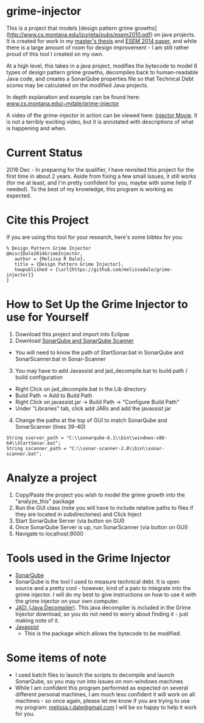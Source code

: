 # grime-injector
This is a project that models [design pattern grime growths] (http://www.cs.montana.edu/izurieta/pubs/esem2010.pdf) on java projects. It is created for work in my [master's thesis](https://www.cs.montana.edu/techreports/1314/Dale.pdf) and [ESEM 2014 paper](http://dl.acm.org/citation.cfm?id=2652560), and while there is a large amount of room for design improvement - I am still rather proud of this tool I created on my own.

At a high level, this takes in a java project, modifies the bytecode to model 6 types of design pattern grime growths, 
decompiles back to human-readable Java code, and creates a SonarQube properties file so that Technical Debt scores may be calculated 
on the modified Java projects.

In depth explanation and example can be found here: www.cs.montana.edu/~mdale/grime-injector

A video of the grime-injector in action can be viewed here: [Injector Movie](https://www.youtube.com/watch?v=wIiU2TJmVKs).
It is not a terribly exciting video, but it is annotated with descriptions of what is happening and when. 

# Current Status
2016 Dec - In preparing for the qualifier, I have revisited this project for the first time in about 2 years. Aside from fixing a few small issues, it still works (for me at least, and I'm pretty confident for you, maybe with some help if needed). To the best of my knowledge, this program is working as expected. 


# Cite this Project
If you are using this tool for your research, here's some bibtex for you:

```
% Design Pattern Grime Injector
@misc{Dale2014GrimeInjector, 
   author = {Melissa R Dale}, 
   title = {Design Pattern Grime Injector}, 
   howpublished = {\url{https://github.com/melissadale/grime-injector}} 
} 
```

# How to Set Up the Grime Injector to use for Yourself
1. Download this project and import into Eclipse
2. Download [SonarQube and SonarQube Scanner](http://www.sonarqube.org/downloads/)
 * You will need to know the path of StartSonar.bat in SonarQube and SonarScanner.bat in Sonar-Scanner
3.  You may have to add Javassist and jad_decompile.bat to build path / build configuration
 * Right Click on jad_decompile.bat in the Lib directory
 * Build Path -> Add to Build Path
 * Right Click on javassist.jar -> Build Path -> "Configure Build Path"
 * Under "Libraries" tab, click add JARs and add the javassist jar
4. Change the paths at the top of GUI to match SonarQube and SonarScanner (lines 39-40)
```
String sserver_path = "C:\\sonarqube-6.1\\bin\\windows-x86-64\\StartSonar.bat";
String sscanner_path = "C:\\sonar-scanner-2.8\\bin\\sonar-scanner.bat";
```

# Analyze a project
1. Copy/Paste the project you wish to model the grime growth into the "analyze_this" package
2. Run the GUI class (note you will have to include relative paths to files if they are located in subdirectories) and Click Inject
3. Start SonarQube Server (via button on GUI)
4. Once SonarQube Server is up, run SonarScanner (via button on GUI)
5. Navigate to localhost:9000

# Tools used in the Grime Injector
* [SonarQube](http://www.sonarqube.org/)
 * SonarQube is the tool I used to measure technical debt. It is open source and a pretty cool - however, kind of a pain to integrate into the grime injector. I will do my best to give instructions on how to use it with the grime injector on your own computer. 
* [JAD: (Java Decompiler)](http://www.javadecompilers.com/jad). This java decompiler is included in the Grime Injector download, so you do not need to worry about finding it - just making note of it. 
* [Javassist](http://jboss-javassist.github.io/javassist/)
  * This is the package which allows the bytecode to be modified.

# Some items of note
 * I used batch files to launch the scripts to decompile and launch SonarQube, so you may run into issues on non-windows machines
 * While I am confident this program performed as expected on several different personal machines, I am much less confident it will work on all machines - so once again, please let me know if you are trying to use my program: melissa.r.dale@gmail.com I will be so happy to help it work for you.  
